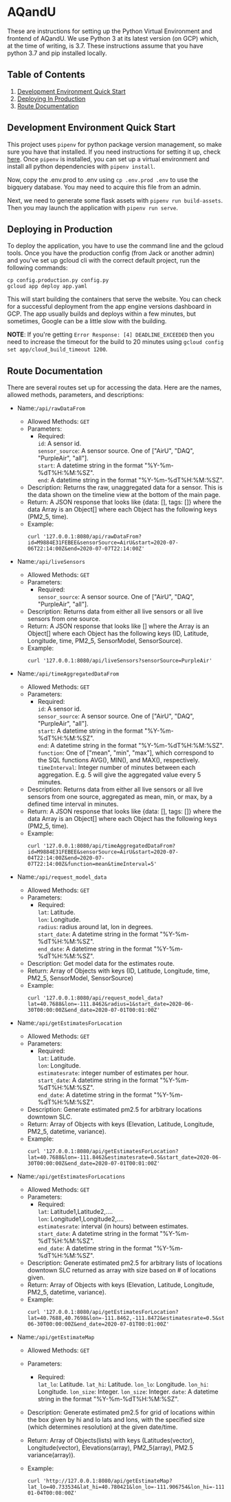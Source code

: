 # AQandU
These are instructions for setting up the Python Virtual Environment and frontend of AQandU. We use Python 3 at its latest version (on GCP) which, at the time of writing, is 3.7. These instructions assume that you have python 3.7 and pip installed locally.

## Table of Contents

1. [Development Environment Quick Start](#development-environment-quick-start)
1. [Deploying In Production](#deploying-in-production)
1. [Route Documentation](#route-documentation)

  
## Development Environment Quick Start

This project uses `pipenv` for python package version management, so make sure you have that installed. If you need instructions for setting it up, check [here](https://pipenv.pypa.io/en/latest/install/#installing-pipenv). Once  `pipenv` is installed, you can set up a virtual environment and install all python dependencies with `pipenv install`.

Now, copy the .env.prod to .env using `cp .env.prod .env` to use the bigquery database. You may need to acquire this file from an admin.

Next, we need to generate some flask assets with `pipenv run build-assets`. Then you may launch the application with `pipenv run serve`.


## Deploying in Production

To deploy the application, you have to use the command line and the gcloud tools. Once you have the production config (from Jack or another admin) and you've set up gcloud cli with the correct default project, run the following commands:

```
cp config.production.py config.py
gcloud app deploy app.yaml
```

This will start building the containers that serve the website. You can check for a successful deployment from the app engine versions dashboard in GCP. The app usually builds and deploys within a few minutes, but sometimes, Google can be a little slow with the building.

**NOTE**: If you're getting `Error Response: [4] DEADLINE_EXCEEDED` then you need to increase the timeout for the build to 20 minutes using `gcloud config set app/cloud_build_timeout 1200`.

## Route Documentation 

There are several routes set up for accessing the data. Here are the names, allowed methods, parameters, and descriptions:

- Name:`/api/rawDataFrom`
  - Allowed Methods: `GET`
  - Parameters:
      - Required:  
           `id`: A sensor id.  
           `sensor_source`: A sensor source. One of ["AirU", "DAQ", "PurpleAir", "all"].  
           `start`: A datetime string in the format "%Y-%m-%dT%H:%M:%SZ".  
           `end`: A datetime string in the format "%Y-%m-%dT%H:%M:%SZ".  
  - Description: Returns the raw, unaggregated data for a sensor. This is the data shown on the timeline view at the bottom of the main page.
  - Return: A JSON response that looks like {data: [], tags: []} where the data Array is an Object[] where each Object has the following keys (PM2_5, time).
  - Example:
    ```
    curl '127.0.0.1:8080/api/rawDataFrom?id=M9884E31FEBEE&sensorSource=AirU&start=2020-07-06T22:14:00Z&end=2020-07-07T22:14:00Z'
    ```

- Name:`/api/liveSensors`
  - Allowed Methods: `GET`
  - Parameters:
      - Required:  
           `sensor_source`: A sensor source. One of ["AirU", "DAQ", "PurpleAir", "all"].  
  - Description: Returns data from either all live sensors or all live sensors from one source. 
  - Return: A JSON response that looks like [] where the Array is an Object[] where each Object has the following keys (ID, Latitude, Longitude, time, PM2_5, SensorModel, SensorSource).
  - Example:
    ```
    curl '127.0.0.1:8080/api/liveSensors?sensorSource=PurpleAir'
    ```

- Name:`/api/timeAggregatedDataFrom`
  - Allowed Methods: `GET`
  - Parameters:
      - Required:  
           `id`: A sensor id.  
           `sensor_source`: A sensor source. One of ["AirU", "DAQ", "PurpleAir", "all"].  
           `start`: A datetime string in the format "%Y-%m-%dT%H:%M:%SZ".  
           `end`: A datetime string in the format "%Y-%m-%dT%H:%M:%SZ".  
           `function`: One of ["mean", "min", "max"], which correspond to the SQL functions AVG(), MIN(), and MAX(), respectively.
           `timeInterval`: Integer number of minutes between each aggregation. E.g. 5 will give the aggregated value every 5 minutes.  
  - Description: Returns data from either all live sensors or all live sensors from one source, aggregated as mean, min, or max, by a defined time interval in minutes.
  - Return: A JSON response that looks like {data: [], tags: []} where the data Array is an Object[] where each Object has the following keys (PM2_5, time).
  - Example:
    ```
    curl '127.0.0.1:8080/api/timeAggregatedDataFrom?id=M9884E31FEBEE&sensorSource=AirU&start=2020-07-04T22:14:00Z&end=2020-07-07T22:14:00Z&function=mean&timeInterval=5'
    ```

- Name:`/api/request_model_data`
  - Allowed Methods: `GET`
  - Parameters:
      - Required:  
           `lat`: Latitude.  
           `lon`: Longitude.  
           `radius`: radius around lat, lon in degrees.  
           `start_date`: A datetime string in the format "%Y-%m-%dT%H:%M:%SZ".  
           `end_date`: A datetime string in the format "%Y-%m-%dT%H:%M:%SZ".
  - Description: Get model data for the estimates route.
  - Return: Array of Objects with keys (ID, Latitude, Longitude, time, PM2_5, SensorModel, SensorSource)
  - Example:
    ```
    curl '127.0.0.1:8080/api/request_model_data?lat=40.7688&lon=-111.8462&radius=1&start_date=2020-06-30T00:00:00Z&end_date=2020-07-01T00:01:00Z'
    ```

- Name:`/api/getEstimatesForLocation`
  - Allowed Methods: `GET`
  - Parameters:
      - Required:  
           `lat`: Latitude.  
           `lon`: Longitude.  
           `estimatesrate`: integer number of estimates per hour.  
           `start_date`: A datetime string in the format "%Y-%m-%dT%H:%M:%SZ".  
           `end_date`: A datetime string in the format "%Y-%m-%dT%H:%M:%SZ".
  - Description: Generate estimated pm2.5 for arbitrary locations downtown SLC.
  - Return: Array of Objects with keys (Elevation, Latitude, Longitude, PM2_5, datetime, variance).
  - Example:
    ```
    curl '127.0.0.1:8080/api/getEstimatesForLocation?lat=40.7688&lon=-111.8462&estimatesrate=0.5&start_date=2020-06-30T00:00:00Z&end_date=2020-07-01T00:01:00Z'
    ```


- Name:`/api/getEstimatesForLocations`
  - Allowed Methods: `GET`
  - Parameters:
      - Required:  
           `lat`: Latitude1,Latitude2,....  
           `lon`: Longitude1,Longitude2,....  
           `estimatesrate`: interval (in hours) between estimates.  
           `start_date`: A datetime string in the format "%Y-%m-%dT%H:%M:%SZ".  
           `end_date`: A datetime string in the format "%Y-%m-%dT%H:%M:%SZ".
  - Description: Generate estimated pm2.5 for arbitrary lists of locations
    downtown SLC returned as array with size based on # of locations given.
  - Return: Array of Objects with keys (Elevation, Latitude, Longitude, PM2_5, datetime, variance).
  - Example:
    ```
    curl '127.0.0.1:8080/api/getEstimatesForLocation?lat=40.7688,40.7698&lon=-111.8462,-111.8472&estimatesrate=0.5&start_date=2020-06-30T00:00:00Z&end_date=2020-07-01T00:01:00Z'
    ```

- Name:`/api/getEstimateMap`
  - Allowed Methods: `GET`
  - Parameters:
      - Required:  
			`lat_lo`: Latitude.
			`lat_hi`: Latitude.
			`lon_lo`: Longitude.
			`lon_hi`: Longitude.
			`lon_size`: Integer.
			`lon_size`: Integer.
			`date`: A datetime string in the format "%Y-%m-%dT%H:%M:%SZ".  

  - Description: Generate estimated pm2.5 for grid of locations within
    the box given by hi and lo lats and lons, with the specified size
    (which determines resolution) at the given date/time.
  - Return: Array of Objects(lists) with keys (Latitudes(vector), Longitude(vector),
    Elevations(array), PM2_5(array), PM2.5 variance(array)).
  - Example:
    ```
    curl 'http://127.0.0.1:8080/api/getEstimateMap?lat_lo=40.733534&lat_hi=40.780421&lon_lo=-111.906754&lon_hi=-111.846383&lat_size=100&lon_size=100&date=2019-01-04T00:08:00Z'
    ```
 
